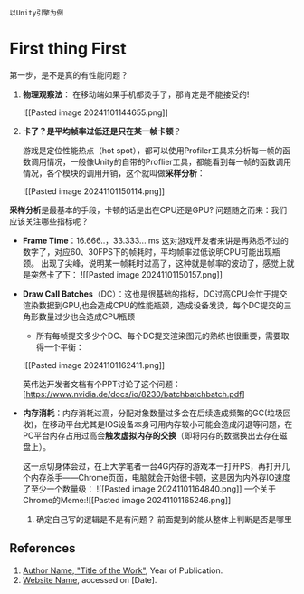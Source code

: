 	以Unity引擎为例

# First thing First

第一步，是不是真的有性能问题？

1. **物理观察法**：
	在移动端如果手机都烫手了，那肯定是不能接受的!

	![[Pasted image 20241101144655.png]]

2. **卡了？是平均帧率过低还是只在某一帧卡顿**？

	游戏是定位性能热点（hot spot），都可以使用Profiler工具来分析每一帧的函数调用情况，一般像Unity的自带的Proflier工具，都能看到每一帧的函数调用情况，各个模块的调用开销，这个就叫做**采样分析**：

	![[Pasted image 20241101150114.png]]

**采样分析**是最基本的手段，卡顿的话是出在CPU还是GPU?
问题随之而来：我们应该关注哪些指标呢？

- **Frame Time**：16.666..，33.333... ms 这对游戏开发者来讲是再熟悉不过的数字了，对应60、30FPS下的帧耗时，平均帧率过低说明CPU可能出现瓶颈。
	出现了尖峰，说明某一帧耗时过高了，这种就是帧率的波动了，感觉上就是突然卡了下：
	![[Pasted image 20241101150157.png]]

- **Draw Call Batches**（DC）：这也是很基础的指标，DC过高CPU会忙于提交渲染数据到GPU,也会造成CPU的性能瓶颈，造成设备发烫，每个DC提交的三角形数量过少也会造成CPU瓶颈

	- 所有每帧提交多少个DC、每个DC提交渲染图元的熟练也很重要，需要取得一个平衡：
	
	![[Pasted image 20241101162411.png]]
	
	英伟达开发者文档有个PPT讨论了这个问题：[https://www.nvidia.de/docs/io/8230/batchbatchbatch.pdf]
	
- **内存消耗**：内存消耗过高，分配对象数量过多会在后续造成频繁的GC(垃圾回收)，在移动平台尤其是IOS设备本身可用内存较小可能会造成闪退等问题，在PC平台内存占用过高会**触发虚拟内存的交换**（即将内存的数据换出去存在磁盘上）。
	
	这一点切身体会过，在上大学笔者一台4G内存的游戏本一打开PS，再打开几个内存杀手——Chrome页面，电脑就会开始很卡顿，这是因为内外存IO速度了至少一个数量级：
	![[Pasted image 20241101164840.png]]
	 一个关于Chrome的Meme:![[Pasted image 20241101165246.png]]
   
   1. 确定自己写的逻辑是不是有问题？
前面提到的能从整体上判断是否是哪里

## References

1. [Author Name, "Title of the Work"](URL), Year of Publication.
2. [Website Name](URL), accessed on [Date].
